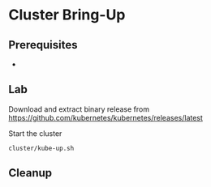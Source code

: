 # Cluster Bring-Up


## Prerequisites

*

## Lab

Download and extract binary release from https://github.com/kubernetes/kubernetes/releases/latest

Start the cluster

<!-- dont-START bash -->
```
cluster/kube-up.sh
```
<!-- dont-END bash -->


## Cleanup
